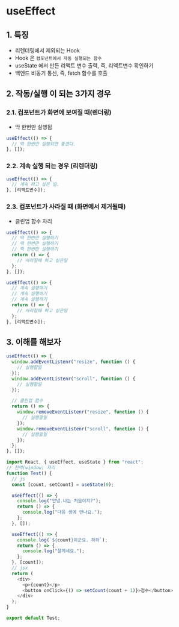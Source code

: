 # useEffect

## 1. 특징

- 리렌더링에서 제외되는 Hook
- Hook 은 `컴포넌트에서 자동 실행되는 함수`
- useState 에서 만든 리액트 변수 출력, 즉, 리액트변수 확인하기
- 백엔드 비동기 통신, 즉, fetch 함수를 호출

## 2. 작동/실행 이 되는 3가지 경우

### 2.1. 컴포넌트가 화면에 보여질 때(렌더링)

- 딱 한번만 실행됨

```js
useEffect(() => {
  // 딱 한번만 실행되면 좋겠다.
}, []);
```

### 2.2. 계속 실행 되는 경우 (리렌더링)

```js
useEffect(() => {
  // 계속 하고 싶은 일.
}, [리액트변수]);
```

### 2.3. 컴포넌트가 사라질 때 (화면에서 제거될때)

- 클린업 함수 자리

```js
useEffect(() => {
  // 딱 한번만 실행하기
  // 딱 한번만 실행하기
  // 딱 한번만 실행하기
  return () => {
    // 사라질때 하고 싶은일
  };
}, []);
```

```js
useEffect(() => {
  // 계속 실행하기
  // 계속 실행하기
  // 계속 실행하기
  return () => {
    // 사라질때 하고 싶은일
  };
}, [리액트변수]);
```

## 3. 이해를 해보자

```js
useEffect(() => {
  window.addEventListenr("resize", function () {
    // 실행할일
  });
  window.addEventListenr("scroll", function () {
    // 실행할일
  });

  // 클린업 함수
  return () => {
    window.removeEventListenr("resize", function () {
      // 실행할일
    });
    window.removeEventListenr("scroll", function () {
      // 실행할일
    });
  };
}, []);
```

```js
import React, { useEffect, useState } from "react";
// 전역(window) 자리
function Test() {
  // js
  const [count, setCount] = useState(0);

  useEffect(() => {
    console.log("안녕.나는 처음이지?");
    return () => {
      console.log("다음 생에 만나요.");
    };
  }, []);

  useEffect(() => {
    console.log(`${count}이군요. 하하`);
    return () => {
      console.log("잘계세요.");
    };
  }, [count]);
  // jsx
  return (
    <div>
      <p>{count}</p>
      <button onClick={() => setCount(count + 1)}>점수</button>
    </div>
  );
}

export default Test;
```
